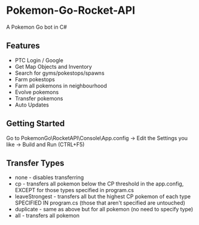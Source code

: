# Pokemon-Go-Rocket-API

A Pokemon Go bot in C#

## Features
* PTC Login / Google
* Get Map Objects and Inventory
* Search for gyms/pokestops/spawns
* Farm pokestops
* Farm all pokemons in neighbourhood
* Evolve pokemons
* Transfer pokemons
* Auto Updates

## Getting Started

Go to PokemonGo\RocketAPI\Console\App.config -> Edit the Settings you like -> Build and Run (CTRL+F5)

## Transfer Types

* none - disables transferring
* cp - transfers all pokemon below the CP threshold in the app.config, EXCEPT for those types specified in program.cs
* leaveStrongest - transfers all but the highest CP pokemon of each type SPECIFIED IN program.cs (those that aren't specified are untouched)
* duplicate - same as above but for all pokemon (no need to specify type)
* all - transfers all pokemon

